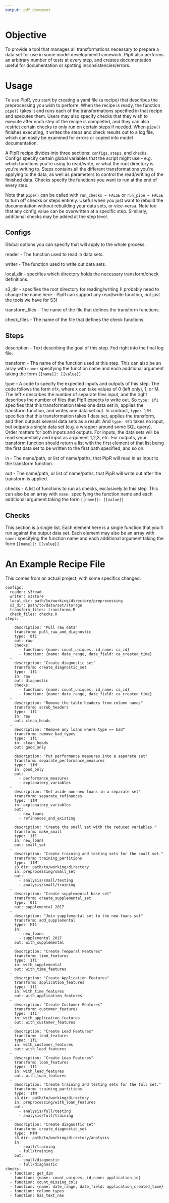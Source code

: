 ```yaml
---
output: pdf_document
---
```

# Objective

To provide a tool that manages all transformations necessary to prepare a data set for use in some model development framework. PipR also performs an arbitrary number of tests at every step, and creates documentation useful for documentation or spotting inconsistencies/errors. 

# Usage

To use PipR, you start by creating a yaml file (a recipe) that describes the preprocessing you wish to perform. When the recipe is ready, the function `pipe()` takes it and runs each of the transformations specified in that recipe and executes them. Users may also specify checks that they wish to execute after each step of the recipe is completed, and they can also restrict certain checks to only run on certain steps if needed. When `pipe()` finishes executing, it writes the steps and check results out to a log file, which can easily be examined for errors or copied into model documentation. 

A PipR recipe divides into three sections: `configs`, `steps`, and `checks`. Configs specify certain global variables that the script might use - e.g. which functions you're using to read/write, or what the root directory is you're writing to. Steps contains all the different transformations you're applying to the data, as well as parameters to control the read/writing of the finished data. Checks specify the functions you want to run at the end of every step. 

Note that `pipe()` can be called with `run_checks = FALSE` or `run_pipe = FALSE` to turn off checks or steps entirely. Useful when you just want to rebuild the documentation without rebuilding your data sets, or vice-versa. Note too that any config value can be overwritten at a specific step. Similarly, additional checks may be added at the step level. 

## Configs

Global options you can specify that will apply to the whole process. 

reader - The function used to read in data sets. 

writer - The function used to write out data sets. 

local_dir - specifies which directory holds the necessary transform/check definitions. 

s3_dir - specifies the root directory for reading/writing (I probably need to change the name here - PipR can support any read/write function, not just the tools we have for S3)

transform\_files - The name of the file that defines the transform functions. 

check\_files - The name of the file that defines the check functions. 

## Steps

description - Text describing the goal of this step. Fed right into the final log file.  

transform - The name of the function used at this step. This can also be an array with `name:` specifying the function name and each additional argument taking the form `[[name]]: [[value]]`  

type - A code to specify the expected inputs and outputs of this step. The code follows the form `XfX`, where `X` can take values of 0 (left only), 1, or M. The left `X` describes the number of separate files input, and the right describes the number of files that PipR expects to write out. So `type: 1f1` specifies that this transformation takes one data set in, applies the transform function, and writes one data set out. In contrast, `type: 1fM` specifies that this transformation takes 1 data set, applies the transform, and then outputs several data sets as a result. And `type: 0f1` takes no input, but outputs a single data set (e.g. a wrapper around some SQL query). Order matters for both inputs and outputs. For inputs, the data sets will be read sequentially and input as argument 1,2,3, etc. For outputs, your transform function should return a list with the first element of that list being the first data set to be written to the first path specified, and so on.   

in - The name/path, or list of name/paths, that PipR will read in as input to the transform function.   

out - The name/path, or list of name/paths, that PipR will write out after the transform is applied. 

checks - A list of functions to run as checks, exclusively to this step. This can also be an array with `name:` specifying the function name and each additional argument taking the form `[[name]]: [[value]]`

## Checks

This section is a single list. Each element here is a single function that you'll run against the output data set. Each element may also be an array with `name:` specifying the function name and each additional argument taking the form `[[name]]: [[value]]`

# An Example Recipe File

This comes from an actual project, with some specifics changed. 

    configs:
      reader: s3read
      writer: s3store
      local_dir: path/to/working/directory/preprocessing
      s3_dir: path/to/data/set/storage
      transform_files: transforms.R
      check_files: checks.R
    steps:
      - 
        description: "Pull raw data"
        transform: pull_raw_and_diagnostic
        type: '0f1'
        out: raw
        checks: 
          - function: {name: count_uniques, id_name: ca_id}
          - function: {name: date_range, date_field: ca_created_time}
      -
        description: "Create diagnostic set"
        transform: create_diagnostic_set
        type: '1f1'
        in: raw
        out: diagnostic
        checks: 
          - function: {name: count_uniques, id_name: ca_id}
          - function: {name: date_range, date_field: ca_created_time}
      -
        description: "Remove the table headers from column names"
        transform: scrub_headers
        type: '1f1'
        in: raw
        out: clean_heads
      -
        description: "Remove any loans where type == bad"
        transform: remove_bad_types
        type: '1f1'
        in: clean_heads
        out: good_only
      -
        description: "Put performance measures into a separate set"
        transform: separate_performance_measures
        type: '1fM'
        in: good_only
        out:
          - performance_measures
          - explanatory_variables
      - 
        description: "Set aside non-new loans in a separate set"
        transform: separate_refinances
        type: '1fM'
        in: explanatory_variables
        out: 
          - new_loans
          - refinances_and_existing
      -
        description: "Create the small set with the reduced variables."
        transform: make_small
        type: '1f1'
        in: new_loans
        out: small_set
      -
        description: "Create training and testing sets for the small set."
        transform: training_partitions
        type: '1fM'
        s3_dir: path/to/working/directory
        in: preprocessing/small_set
        out: 
          - analysis/small/testing
          - analysis/small/training
      - 
        description: "Create supplemental base set"
        transform: create_supplemental_set
        type: '0f1'
        out: supplemental_2017
      - 
        description: "Join supplemental set to the new loans set"
        transform: add_supplemental
        type: 'Mf1'
        in:
          - new_loans
          - supplemental_2017
        out: with_supplemental
      -
        description: "Create Temporal Features"
        transform: time_features
        type: '1f1'
        in: with_supplemental
        out: with_time_features
      -
        description: "Create Application Features"
        transform: application_features
        type: '1f1'
        in: with_time_features
        out: with_application_features
      -
        description: "Create Customer Features"
        transform: customer_features
        type: '1f1'
        in: with_application_features
        out: with_customer_features
      -
        description: "Create Lead Features"
        transform: lead_features
        type: '1f1'
        in: with_customer_features
        out: with_lead_features
      -
        description: "Create Loan Features"
        transform: loan_features
        type: '1f1'
        in: with_lead_features
        out: with_loan_features
      -
        description: "Create training and testing sets for the full set."
        transform: training_partitions
        type: '1fM'
        s3_dir: path/to/working/directory
        in: preprocessing/with_loan_features
        out: 
          - analysis/full/testing
          - analysis/full/training
      -
        description: "Create diagnostic set"
        transform: create_diagnostic_set
        type: 'MfM'
        s3_dir: path/to/working/directory/analysis
        in:
          - small/training
          - full/training
        out: 
          - small/diagnostic
          - full/diagnostic
    checks:
      - function: get_dim
      - function: {name: count_uniques, id_name: application_id}
      - function: count_missing_cols
      - function: {name: date_range, date_field: application_created_time}
      - function: column_types
      - function: has_text_nas
